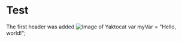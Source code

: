 # Test
The first header was added
![Image of Yaktocat](https://octodex.github.com/images/yaktocat.png)
var myVar = "Hello, world!";
